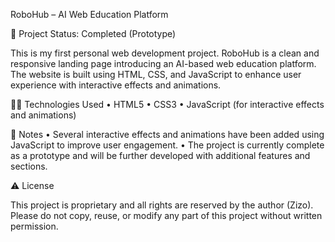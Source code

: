 RoboHub – AI Web Education Platform

🚀 Project Status: Completed (Prototype)

This is my first personal web development project.
RoboHub is a clean and responsive landing page introducing an AI-based web education platform.
The website is built using HTML, CSS, and JavaScript to enhance user experience with interactive effects and animations.

👩‍💻 Technologies Used
	•	HTML5
	•	CSS3
	•	JavaScript (for interactive effects and animations)

📌 Notes
	•	Several interactive effects and animations have been added using JavaScript to improve user engagement.
	•	The project is currently complete as a prototype and will be further developed with additional features and sections.

⚠ License

This project is proprietary and all rights are reserved by the author (Zizo).
Please do not copy, reuse, or modify any part of this project without written permission.
